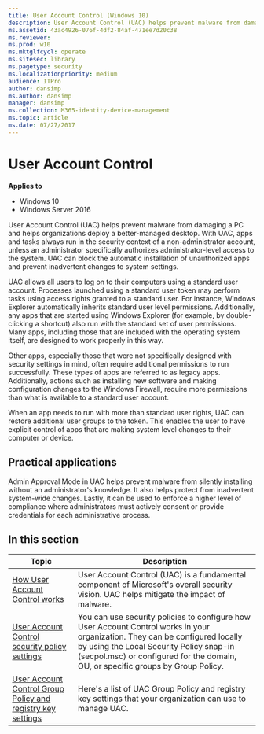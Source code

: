 ```yaml
---
title: User Account Control (Windows 10)
description: User Account Control (UAC) helps prevent malware from damaging a PC and helps organizations deploy a better-managed desktop.
ms.assetid: 43ac4926-076f-4df2-84af-471ee7d20c38
ms.reviewer: 
ms.prod: w10
ms.mktglfcycl: operate
ms.sitesec: library
ms.pagetype: security
ms.localizationpriority: medium
audience: ITPro
author: dansimp
ms.author: dansimp
manager: dansimp
ms.collection: M365-identity-device-management
ms.topic: article
ms.date: 07/27/2017
---
```


# User Account Control

**Applies to**
- Windows 10
- Windows Server 2016

User Account Control (UAC) helps prevent malware from damaging a PC and helps organizations deploy a better-managed desktop. With UAC, apps and tasks always run in the security context of a non-administrator account, unless an administrator specifically authorizes administrator-level access to the system. UAC can block the automatic installation of unauthorized apps and prevent inadvertent changes to system settings.

UAC allows all users to log on to their computers using a standard user account. Processes launched using a standard user token may perform tasks using access rights granted to a standard user. For instance, Windows Explorer automatically inherits standard user level permissions. Additionally, any apps that are started using Windows Explorer (for example, by double-clicking a shortcut) also run with the standard set of user permissions. Many apps, including those that are included with the operating system itself, are designed to work properly in this way.

Other apps, especially those that were not specifically designed with security settings in mind, often require additional permissions to run successfully. These types of apps are referred to as legacy apps. Additionally, actions such as installing new software and making configuration changes to the Windows Firewall, require more permissions than what is available to a standard user account.

When an app needs to run with more than standard user rights, UAC can restore additional user groups to the token. This enables the user to have explicit control of apps that are making system level changes to their computer or device.

## Practical applications

Admin Approval Mode in UAC helps prevent malware from silently installing without an administrator's knowledge. It also helps protect from inadvertent system-wide changes. Lastly, it can be used to enforce a higher level of compliance where administrators must actively consent or provide credentials for each administrative process.


## In this section

| Topic | Description |
| - | - |
| [How User Account Control works](how-user-account-control-works.md) | User Account Control (UAC) is a fundamental component of Microsoft's overall security vision. UAC helps mitigate the impact of malware. |
| [User Account Control security policy settings](user-account-control-security-policy-settings.md) | You can use security policies to configure how User Account Control works in your organization. They can be configured locally by using the Local Security Policy snap-in (secpol.msc) or configured for the domain, OU, or specific groups by Group Policy. |
| [User Account Control Group Policy and registry key settings](user-account-control-group-policy-and-registry-key-settings.md) | Here's a list of UAC  Group Policy and registry key settings that your organization can use to manage UAC. |



